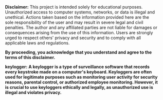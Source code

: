 **Disclaimer:** This project is intended solely for educational purposes. Unauthorized access to computer systems, networks, or data is illegal and unethical. Actions taken based on the information provided here are the sole responsibility of the user and may result in severe legal and civil penalties. The author and any affiliated parties are not liable for damages or consequences arising from the use of this information. Users are strongly urged to respect others' privacy and security and to comply with all applicable laws and regulations.

**By proceeding, you acknowledge that you understand and agree to the terms of this disclaimer.**

**keylogger:**
**A keylogger is a type of surveillance software that records every keystroke made on a computer's keyboard. Keyloggers are often used for legitimate purposes such as monitoring user activity for security reasons, parental control, or authorized employee monitoring. However, it is crucial to use keyloggers ethically and legally, as unauthorized use is illegal and violates privacy.**


